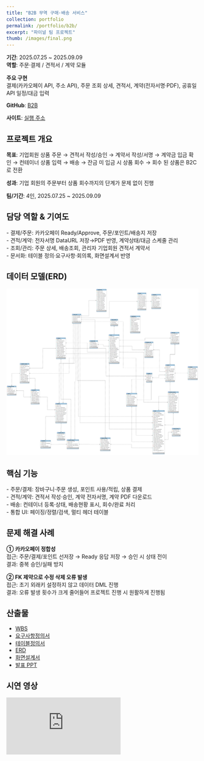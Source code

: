 ```yaml
---
title: "B2B 무역 구매·배송 서비스"
collection: portfolio
permalink: /portfolio/b2b/
excerpt: "파이널 팀 프로젝트"
thumb: /images/final.png
---
```


<section class="proj-meta card">
  <p><strong>기간</strong>: 2025.07.25 ~ 2025.09.09<br>
  <strong>역할</strong>: 주문·결제 / 견적서 / 계약 모듈</p>
  <p><strong>주요 구현</strong><br>
  결제(카카오페이 API, 주소 API), 주문 조회 상세, 견적서, 계약(전자서명·PDF), 공휴일 API 일정/대금 입력</p>
  <p><strong>GitHub</strong>:
    <a href="https://github.com/freestyle-y/final_project_b2b" target="_blank" rel="noopener">B2B</a>
  </p>
  <p><strong>사이트</strong>:
    <a href="http://3.36.133.135:9000/" target="_blank" rel="noopener">실행 주소</a>
  </p>
</section>

## 프로젝트 개요
<div class="card">
  <p><strong>목표</strong>: 기업회원 상품 주문 → 견적서 작성/승인 → 계약서 작성/서명 → 계약금 입금 확인 → 컨테이너 상품 입력 → 배송 → 잔금 미 입금 시 상품 회수 → 회수 된 상품은 B2C로 전환</p>
  <p><strong>성과</strong>: 기업 회원의 주문부터 상품 회수까지의 단계가 문제 없이 진행</p>
  <p><strong>팀/기간</strong>: 4인, 2025.07.25 ~ 2025.09.09</p>
</div>

## 담당 역할 & 기여도
<div class="card">
- 결제/주문: 카카오페이 Ready/Approve, 주문/포인트/배송지 저장 <br>
- 견적/계약: 전자서명 DataURL 저장→PDF 반영, 계약상태/대금 스케줄 관리 <br>
- 조회/관리: 주문 상세, 배송조회, 관리자 기업회원 견적서 계약서 <br>
- 문서화: 테이블 정의·요구사항·회의록, 화면설계서 반영
</div>

## 데이터 모델(ERD)
<div class="card">
  <img src="/assets/docs/b2b/4. ERD_Y조(B2B 무역).png" alt="B2B ERD" loading="lazy">
</div>

## 핵심 기능
<div class="card">
- 주문/결제: 장바구니·주문 생성, 포인트 사용/적립, 상품 결제 <br>
- 견적/계약: 견적서 작성·승인, 계약 전자서명, 계약 PDF 다운로드 <br>
- 배송: 컨테이너 등록·상태, 배송현황 표시, 회수/완료 처리  <br>
- 통합 UI: 페이징/정렬/검색, 멀티 헤더 테이블
</div>

## 문제 해결 사례
<div class="card">
<p><strong>① 카카오페이 정합성</strong><br>
접근: 주문/결제/포인트 선저장 → Ready 응답 저장 → 승인 시 상태 전이<br>
결과: 중복 승인/실패 방지</p>

<p><strong>② FK 제약으로 수정 삭제 오류 발생</strong><br>
접근: 초기 외래키 설정하지 않고 데이터 DML 진행<br>
결과: 오류 발생 횟수가 크게 줄어들어 프로젝트 진행 시 원활하게 진행됨</p>
</div>

## 산출물
<div class="card doc-list">
  <ul>
    <li><a href="/assets/docs/b2b/1. WBS_Y조(B2B무역).xlsx">WBS</a></li>
    <li><a href="/assets/docs/b2b/2. 요구사항 정의서_Y조(B2B 무역).xlsx">요구사항정의서</a></li>
    <li><a href="/assets/docs/b2b/3. 테이블 정의서_Y조(B2B 무역).xlsx">테이블정의서</a></li>
    <li><a href="/assets/docs/b2b/4. ERD_Y조(B2B 무역).png" target="_blank">ERD</a></li>
    <li><a href="/assets/docs/b2b/5. 화면설계서_Y조(B2B 무역).pptx">화면설계서</a></li>
    <li><a href="/assets/docs/b2b/7. 발표 PPT_Y조(B2B 무역).pptx">발표 PPT</a></li>
  </ul>
</div>

## 시연 영상
<div class="video card">
  <iframe src="https://www.youtube.com/embed/USnFH2vjaoQ"
    title="B2B 프로젝트 시연영상"
    frameborder="0" allowfullscreen></iframe>
</div>

